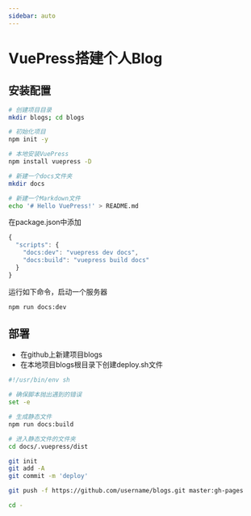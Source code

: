 ```yaml
---
sidebar: auto
---
```


# VuePress搭建个人Blog

## 安装配置

```sh
# 创建项目目录
mkdir blogs; cd blogs

# 初始化项目
npm init -y

# 本地安装VuePress
npm install vuepress -D

# 新建一个docs文件夹
mkdir docs

# 新建一个Markdown文件
echo '# Hello VuePress!' > README.md
```

在package.json中添加

```js
{
  "scripts": {
    "docs:dev": "vuepress dev docs",
    "docs:build": "vuepress build docs"
  }
}
```

运行如下命令，启动一个服务器

```
npm run docs:dev
```

## 部署

- 在github上新建项目blogs
- 在本地项目blogs根目录下创建deploy.sh文件

```sh
#!/usr/bin/env sh

# 确保脚本抛出遇到的错误
set -e

# 生成静态文件
npm run docs:build

# 进入静态文件的文件夹
cd docs/.vuepress/dist

git init
git add -A
git commit -m 'deploy'

git push -f https://github.com/username/blogs.git master:gh-pages

cd -
```